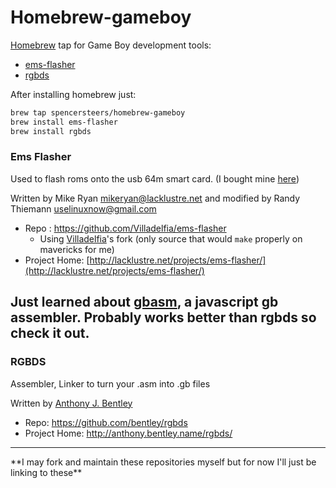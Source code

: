 Homebrew-gameboy
================

[Homebrew](http://brew.sh/) tap for Game Boy development tools:
 - [ems-flasher](http://lacklustre.net/projects/ems-flasher/)
 - [rgbds](http://anthony.bentley.name/rgbds/)

After installing homebrew just:

```bash
brew tap spencersteers/homebrew-gameboy
brew install ems-flasher
brew install rgbds
```

### Ems Flasher

Used to flash roms onto the usb 64m smart card. (I bought mine [here](http://store.kitsch-bent.com/product/usb-64m-smart-card))

Written by Mike Ryan mikeryan@lacklustre.net and modified by Randy Thiemann uselinuxnow@gmail.com
 - Repo : https://github.com/Villadelfia/ems-flasher
   - Using [Villadelfia](https://github.com/Villadelfia)'s fork (only source that would `make` properly on mavericks for me)
 - Project Home: [http://lacklustre.net/projects/ems-flasher/](http://lacklustre.net/projects/ems-flasher/)



## Just learned about [gbasm](https://github.com/BonsaiDen/gbasm), a javascript gb assembler. Probably works better than rgbds so check it out.


### RGBDS



Assembler, Linker to turn your .asm into .gb files

Written by [Anthony J. Bentley](http://anthony.bentley.name/)
 - Repo: https://github.com/bentley/rgbds
 - Project Home: http://anthony.bentley.name/rgbds/
  
  
  
<hr>
**I may fork and maintain these repositories myself but for now I'll just be linking to these**
